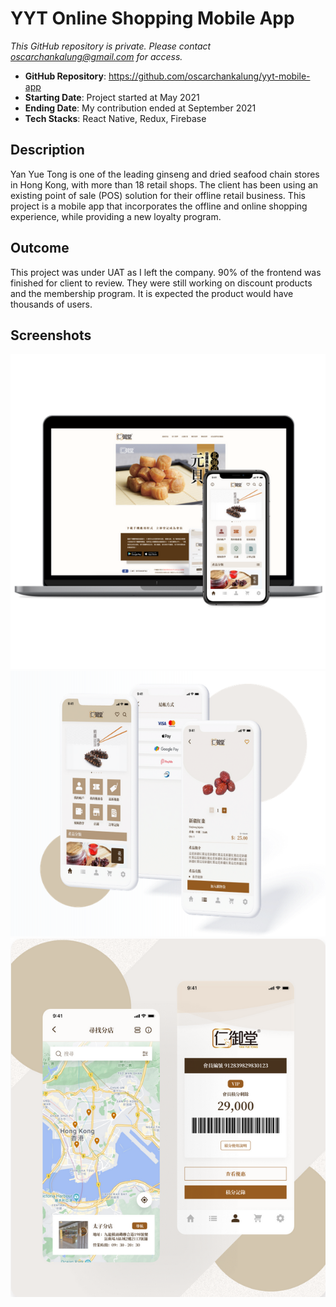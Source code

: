 # YYT Online Shopping Mobile App

_This GitHub repository is private. Please contact oscarchankalung@gmail.com for access._

- **GitHub Repository**: https://github.com/oscarchankalung/yyt-mobile-app
- **Starting Date**: Project started at May 2021
- **Ending Date**: My contribution ended at September 2021
- **Tech Stacks**: React Native, Redux, Firebase

## Description

Yan Yue Tong is one of the leading ginseng and dried seafood chain stores in Hong Kong, with more than 18 retail shops. The client has been using an existing point of sale (POS) solution for their offline retail business. This project is a mobile app that incorporates the offline and online shopping experience, while providing a new loyalty program.

## Outcome

This project was under UAT as I left the company. 90% of the frontend was finished for client to review. They were still working on discount products and the membership program. It is expected the product would have thousands of users.

## Screenshots

<img src='01-screenshot-banner.png' width='600' />

<img src='02-screenshot-home.png' width='600' />

<img src='03-screenshot-member.png' width='600' />
